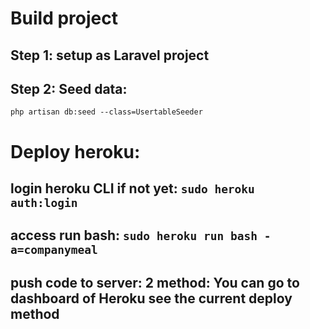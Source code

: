 # Build project
## Step 1: setup as Laravel project
## Step 2: Seed data:
`php artisan db:seed --class=UsertableSeeder`

# Deploy heroku:
## login heroku CLI if not yet: `sudo heroku auth:login`
## access run bash: `sudo heroku run bash -a=companymeal`
## push code to server: 2 method: You can go to dashboard of Heroku see the current deploy method